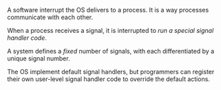 A software interrupt the OS delivers to a process. It is a way processes communicate with each other.

When a process receives a signal, it is interrupted to *run a special signal handler code*.

A system defines a *fixed* number of signals, with each differentiated by a unique signal number.

The OS implement default signal handlers, but programmers can register their own user-level signal handler code to override the default actions.

